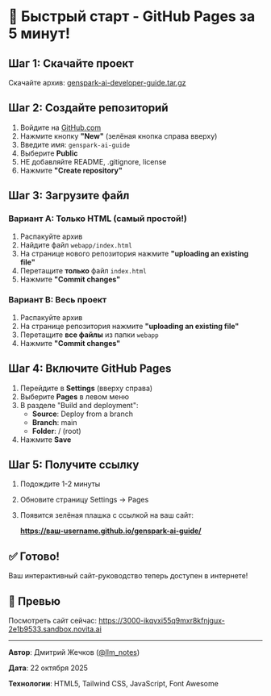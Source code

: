 # 🚀 Быстрый старт - GitHub Pages за 5 минут!

## Шаг 1: Скачайте проект

Скачайте архив: [genspark-ai-developer-guide.tar.gz](https://page.gensparksite.com/project_backups/genspark-ai-developer-guide.tar.gz)

## Шаг 2: Создайте репозиторий

1. Войдите на [GitHub.com](https://github.com)
2. Нажмите кнопку **"New"** (зелёная кнопка справа вверху)
3. Введите имя: `genspark-ai-guide`
4. Выберите **Public**
5. НЕ добавляйте README, .gitignore, license
6. Нажмите **"Create repository"**

## Шаг 3: Загрузите файл

### Вариант A: Только HTML (самый простой!)

1. Распакуйте архив
2. Найдите файл `webapp/index.html`
3. На странице нового репозитория нажмите **"uploading an existing file"**
4. Перетащите **только** файл `index.html`
5. Нажмите **"Commit changes"**

### Вариант B: Весь проект

1. Распакуйте архив
2. На странице репозитория нажмите **"uploading an existing file"**
3. Перетащите **все файлы** из папки `webapp`
4. Нажмите **"Commit changes"**

## Шаг 4: Включите GitHub Pages

1. Перейдите в **Settings** (вверху справа)
2. Выберите **Pages** в левом меню
3. В разделе "Build and deployment":
   - **Source**: Deploy from a branch
   - **Branch**: main
   - **Folder**: / (root)
4. Нажмите **Save**

## Шаг 5: Получите ссылку

1. Подождите 1-2 минуты
2. Обновите страницу Settings → Pages
3. Появится зелёная плашка с ссылкой на ваш сайт:
   
   **https://ваш-username.github.io/genspark-ai-guide/**

## ✅ Готово!

Ваш интерактивный сайт-руководство теперь доступен в интернете!

## 🎨 Превью

Посмотреть сайт сейчас: https://3000-ikqvxi55q9mxr8kfnjgux-2e1b9533.sandbox.novita.ai

---

**Автор**: Дмитрий Жечков ([@llm_notes](https://t.me/llm_notes))

**Дата**: 22 октября 2025

**Технологии**: HTML5, Tailwind CSS, JavaScript, Font Awesome
